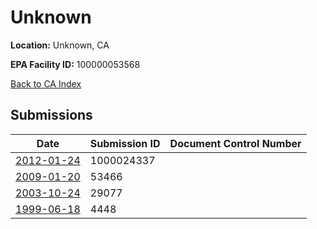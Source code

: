 # Unknown

**Location:** Unknown, CA

**EPA Facility ID:** 100000053568

[Back to CA Index](../../index.md)

## Submissions

| Date | Submission ID | Document Control Number |
|------|--------------|-------------------------|
| [2012-01-24](submissions/1000024337.md) | 1000024337 |  |
| [2009-01-20](submissions/53466.md) | 53466 |  |
| [2003-10-24](submissions/29077.md) | 29077 |  |
| [1999-06-18](submissions/4448.md) | 4448 |  |
